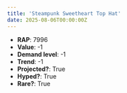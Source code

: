 ```yaml
---
title: 'Steampunk Sweetheart Top Hat'
date: 2025-08-06T00:00:00Z
---
```

- **RAP**: 7996
- **Value**: -1
- **Demand level**: -1
- **Trend**: -1
- **Projected?**: True
- **Hyped?**: True
- **Rare?**: True
